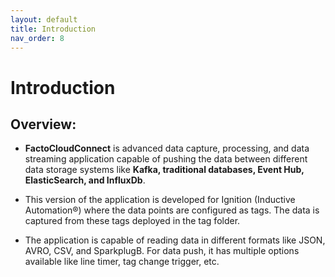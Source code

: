 ```yaml
---
layout: default
title: Introduction
nav_order: 8
---
```

# Introduction

## Overview: 
* **FactoCloudConnect** is advanced data capture, processing, and data streaming application capable of pushing the data between different data storage systems like **Kafka, traditional databases, Event Hub, ElasticSearch, and InfluxDb**.

* This version of the application is developed for Ignition (Inductive Automation®) where the data points are configured as tags. The data is captured from these tags deployed in the tag folder. 

* The application is capable of reading data in different formats like JSON, AVRO, CSV, and SparkplugB. For data push, it has multiple options available like line timer, tag change trigger, etc. 
